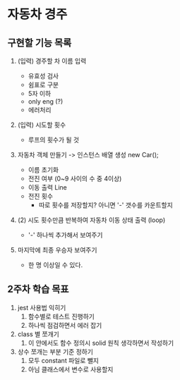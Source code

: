 # 자동차 경주

## 구현할 기능 목록

1. (입력) 경주할 차 이름 입력

   - 유효성 검사
   - 쉼표로 구분
   - 5자 이하
   - only eng (?)
   - 에러처리

2. (입력) 시도할 횟수

   - 루프의 횟수가 될 것

3. 자동차 객체 만들기 -> 인스턴스 배열 생성
   new Car();

   - 이름 초기화
   - 전진 여부 (0~9 사이의 수 중 4이상)
   - 이동 출력 Line
   - 전진 횟수
     - 따로 횟수를 저장할지? 아니면 '-' 갯수를 카운트할지

4. (2) 시도 횟수만큼 반복하여 자동차 이동 상태 출력 (loop)

   - '-' 하나씩 추가해서 보여주기

5. 마지막에 최종 우승자 보여주기
   - 한 명 이상일 수 있다.

## 2주차 학습 목표

1. jest 사용법 익히기
   1. 함수별로 테스트 진행하기
   2. 하나씩 점검하면서 에러 잡기
2. class 별 쪼개기
   1. 이 안에서도 함수 정의시 solid 원칙 생각하면서 작성하기
3. 상수 쪼개는 부분 기준 정하기
   1. 모두 constant 파일로 뺄지
   2. 아님 클래스에서 변수로 사용할지
